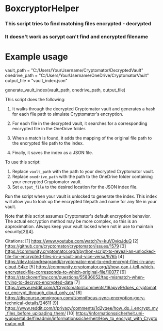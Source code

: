 # BoxcryptorHelper

### This script tries to find matching files encrypted - decrypted

### It doesn't work as scrypt can't find and encrypted filename


# Example usage
vault_path = "C:/Users/YourUsername/Cryptomator/DecryptedVault"
onedrive_path = "C:/Users/YourUsername/OneDrive/CryptomatorVault"
output_file = "vault_index.json"

generate_vault_index(vault_path, onedrive_path, output_file)


This script does the following:

1. It walks through the decrypted Cryptomator vault and generates a hash for each file path to simulate Cryptomator's encryption.

2. For each file in the decrypted vault, it searches for a corresponding encrypted file in the OneDrive folder.

3. When a match is found, it adds the mapping of the original file path to the encrypted file path to the index.

4. Finally, it saves the index as a JSON file.

To use this script:

1. Replace `vault_path` with the path to your decrypted Cryptomator vault.
2. Replace `onedrive_path` with the path to the OneDrive folder containing your encrypted Cryptomator vault.
3. Set `output_file` to the desired location for the JSON index file.

Run the script when your vault is unlocked to generate the index. This index will allow you to look up the encrypted filepath and name for any file in your vault.

Note that this script assumes Cryptomator's default encryption behavior. The actual encryption method may be more complex, so this is an approximation. Always keep your vault locked when not in use to maintain security[2][4].

Citations:
[1] https://www.youtube.com/watch?v=kuVOyiqJduQ
[2] https://github.com/cryptomator/cryptomator/issues/1579
[3] https://community.cryptomator.org/t/python-script-to-reveal-an-unlocked-file-for-encrypted-files-in-a-vault-and-vice-versa/9765
[4] https://dev.to/andreagrandi/cryptomator-end-to-end-encrypt-files-in-any-cloud-54kc
[5] https://community.cryptomator.org/t/how-can-i-tell-which-encrypted-file-corresponds-to-which-original-file/10077
[6] https://stackoverflow.com/questions/55836052/tag-mismatch-when-trying-to-decrypt-encrypted-data
[7] https://www.reddit.com/r/Cryptomator/comments/19apvy9/does_cryptomator_encrypt_through_cloud_only_or/
[8] https://discourse.omnigroup.com/t/omnifocus-sync-encryption-gory-technical-details/24611
[9] https://www.reddit.com/r/privacy/comments/1d2yqee/how_do_i_encrypt_my_files_before_uploading_them/
[10] https://informationssicherheit.uni-wuppertal.de/fileadmin/informationssicherheit/How_to_encrypt_with_Cryptomator.pdf